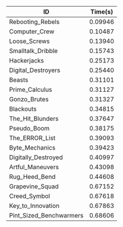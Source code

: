 |ID|Time(s)|
|-|-|
|Rebooting_Rebels|0.09946|
|Computer_Crew|0.10487|
|Loose_Screws|0.13940|
|Smalltalk_Dribble|0.15743|
|Hackerjacks|0.25173|
|Digital_Destroyers|0.25440|
|Beasts|0.31101|
|Prime_Calculus|0.31127|
|Gonzo_Brutes|0.31327|
|Blackouts|0.34815|
|The_Hit_Blunders|0.37647|
|Pseudo_Boom|0.38175|
|The_ERROR_List|0.39093|
|Byte_Mechanics|0.39423|
|Digitally_Destroyed|0.40997|
|Artful_Maneuvers|0.43098|
|Rug_Heed_Bend|0.44608|
|Grapevine_Squad|0.67152|
|Creed_Symbol|0.67618|
|Key_to_Innovation|0.67863|
|Pint_Sized_Benchwarmers|0.68606|

